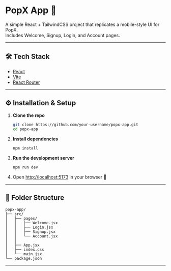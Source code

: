 # PopX App 🚀

A simple React + TailwindCSS project that replicates a mobile-style UI for PopX.  
Includes Welcome, Signup, Login, and Account pages.


---

## 🛠 Tech Stack
- [React](https://reactjs.org/)  
- [Vite](https://vitejs.dev/)  
- [React Router](https://reactrouter.com/)  

---

## ⚙️ Installation & Setup

1. **Clone the repo**
   ```bash
   git clone https://github.com/your-username/popx-app.git
   cd popx-app
   ```

2. **Install dependencies**
   ```bash
   npm install
   ```

3. **Run the development server**
   ```bash
   npm run dev
   ```

4. Open [http://localhost:5173](http://localhost:5173) in your browser 🚀

---

## 📂 Folder Structure
```
popx-app/
├── src/
│   ├── pages/
│   │   ├── Welcome.jsx
│   │   ├── Login.jsx
│   │   ├── Signup.jsx
│   │   └── Account.jsx
│   │ 
│   ├── App.jsx
│   ├── index.css
│   └── main.jsx
└── package.json
```

---
